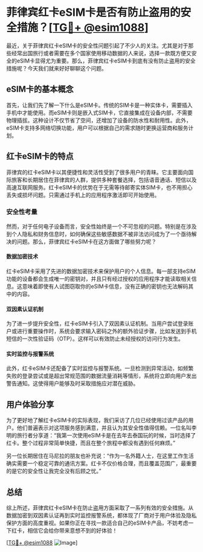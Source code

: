 # 菲律宾红卡eSIM卡是否有防止盗用的安全措施？[[TG💪+ @esim1088](https://t.me/s/esim1088)]

最近，关于菲律宾红卡eSIM卡的安全性问题引起了不少人的关注。尤其是对于那些经常出国旅行或者需要在多个国家使用移动数据的人来说，选择一款既方便又安全的eSIM卡显得尤为重要。那么，菲律宾红卡eSIM卡到底有没有防止盗用的安全措施呢？今天我们就来好好聊聊这个问题。

## eSIM卡的基本概念

首先，让我们先了解一下什么是eSIM卡。传统的SIM卡是一种实体卡，需要插入手机中才能使用。而eSIM卡则是嵌入式SIM卡，它直接集成在设备内部，不需要物理插拔。这种设计不仅节省了空间，还增加了设备的防水性和耐用性。此外，eSIM卡支持多网络切换功能，用户可以根据自己的需求随时更换运营商和服务计划。

## 红卡eSIM卡的特点

菲律宾的红卡eSIM卡以其便捷性和灵活性受到了很多用户的青睐。它主要面向国际旅客和长期居住在菲律宾的人群，提供多种套餐选择，包括语音通话、短信以及高速互联网服务。红卡eSIM卡的优势在于无需等待邮寄实体SIM卡，也不用担心丢失或损坏问题。只需通过手机上的应用程序激活即可开始使用。

### 安全性考量

然而，对于任何电子设备而言，安全性始终是一个不可忽视的问题。特别是在涉及到个人隐私和财务信息时，如何确保这些敏感数据不被非法访问成为了一个亟待解决的问题。那么，菲律宾红卡eSIM卡在这方面做了哪些努力呢？

#### 数据加密技术

红卡eSIM卡采用了先进的数据加密技术来保护用户的个人信息。每一部支持eSIM功能的设备都会生成唯一的密钥对，并且只有经过授权的应用程序才能读取相关信息。这意味着即使有人试图窃取你的eSIM卡信息，没有正确的密钥也无法解码其中的内容。

#### 双因素认证机制

为了进一步提升安全性，红卡eSIM卡引入了双因素认证机制。当用户尝试登录账户或进行重要操作时，系统会要求输入密码之外的额外验证步骤，比如发送到手机短信的一次性验证码（OTP）。这样可以有效防止未经授权的访问行为发生。

#### 实时监控与报警系统

此外，红卡eSIM卡还配备了实时监控与报警系统。一旦检测到异常活动，如频繁失败的登录尝试或是超出常规范围的数据流量消耗等情形，系统将立即向用户发出警告通知。这使得用户能够及时采取措施应对潜在威胁。

## 用户体验分享

为了更好地了解红卡eSIM卡的实际表现，我们采访了几位已经使用过该产品的用户。他们普遍表示对这项服务感到满意，并且认为其安全性值得信赖。一位名叫李明的旅行者分享道：“我第一次使用eSIM卡是在去年去泰国玩的时候，当时选择了红卡。整个过程非常简单快捷，而且在整个旅程中都没有遇到任何麻烦。”

另一位长期居住在马尼拉的朋友也补充说：“作为一名外籍人士，在这里工作生活确实需要一个稳定可靠的通讯方案。红卡不仅价格合理，而且覆盖范围广，最重要的是它的安全性让我完全没有后顾之忧。”

## 总结

综上所述，菲律宾红卡eSIM卡在防止盗用方面采取了一系列有效的安全措施。从数据加密到双因素认证再到实时监控报警系统，都体现了厂商对于用户体验及隐私保护方面的高度重视。如果你正在寻找一款适合自己的eSIM卡产品，不妨考虑一下红卡，相信它会给你带来意想不到的好体验！

[[TG💪+ @esim1088](https://t.me/s/esim1088) ![Image](https://i.postimg.cc/4NQfJmqS/Snipaste-2025-05-13-00-14-12.png)]